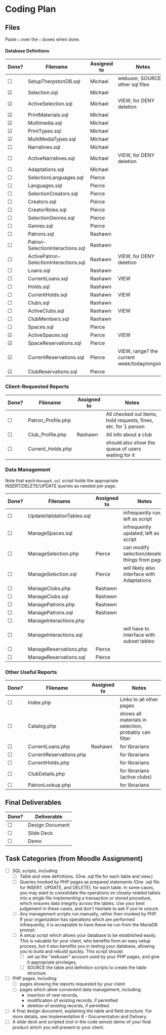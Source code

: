 # Coding Plan

## Files

Paste `☑` over the `☐` boxes when done.

#### Database Definitions


| Done? | **Filename**                           | **Assigned to** | Notes                                        |
| ------- | ---------------------------------------- | ----------------- | ---------------------------------------------- |
| ☐    | SetupTherpstonDB.sql                   | Michael         | webuser, SOURCE other sql files              |
| ☑    | Selection.sql                          | Michael         |                                              |
| ☑    | ActiveSelection.sql                    | Michael         | VIEW, for DENY deletion                      |
| ☑    | PrintMaterials.sql                     | Michael         |                                              |
| ☑    | Multimedia.sql                         | Michael         |                                              |
| ☑    | PrintTypes.sql                         | Michael         |                                              |
| ☑    | MultiMediaTypes.sql                    | Michael         |                                              |
| ☐    | Narratives.sql                         | Michael         |                                              |
| ☐    | ActiveNarratives.sql                   | Michael         | VIEW, for DENY deletion                      |
| ☐    | Adaptations.sql                        | Michael         |                                              |
| ☐    | SelectionLanguages.sql                 | Pierce          |                                              |
| ☐    | Languages.sql                          | Pierce          |                                              |
| ☐    | SelectionCreators.sql                  | Pierce          |                                              |
| ☐    | Creators.sql                           | Pierce          |                                              |
| ☐    | CreatorRoles.sql                       | Pierce          |                                              |
| ☐    | SelectionGenres.sql                    | Pierce          |                                              |
| ☐    | Genres.sql                             | Pierce          |                                              |
| ☐    | Patrons.sql                            | Rashawn         |                                              |
| ☐    | Patron-SelectionInteractions.sql       | Rashawn         |                                              |
| ☐    | ActivePatron-SelectionInteractions.sql | Rashawn         | VIEW, for DENY deletion                      |
| ☐    | Loans.sql                              | Rashawn         |                                              |
| ☐    | CurrentLoans.sql                       | Rashawn         | VIEW                                         |
| ☐    | Holds.sql                              | Rashawn         |                                              |
| ☐    | CurrentHolds.sql                       | Rashawn         | VIEW                                         |
| ☐    | Clubs.sql                              | Rashawn         |                                              |
| ☐    | ActiveClubs.sql                        | Rashawn         | VIEW                                         |
| ☐    | ClubMembers.sql                        | Rashawn         |                                              |
| ☐    | Spaces.sql                             | Pierce          |                                              |
| ☑    | ActiveSpaces.sql                       | Pierce          | VIEW                                         |
| ☑    | SpaceReservations.sql                  | Pierce          |                                              |
| ☑    | CurrentReservations.sql                | Pierce          | VIEW, range? the current week/today/ongoing? |
| ☑    | ClubReservations.sql                   | Pierce          |                                              |

### Client-Requested Reports


| Done? | **Filename**       | **Assigned to** | Notes                                                          |
| ------- | -------------------- | ----------------- | ---------------------------------------------------------------- |
| ☐    | Patron_Profile.php |                 | All checked out items, hold requests, fines, etc. for 1 person |
| ☐    | Club_Profile.php   | Rashawn         | All info about a club                                          |
| ☐    | Current_Holds.php  |                 | should also show the queue of users waiting for it             |

### Data Management

Note that each `ManageX.sql` script holds the appropriate INSERT/DELETE/UPDATE queries as needed per page.


| Done? | **Filename**               | **Assigned to** | Notes                                          |
| ------- | ---------------------------- | ----------------- | ------------------------------------------------ |
| ☐    | UpdateValidationTables.sql |                 | infrequently run; left as script               |
| ☐    | ManageSpaces.sql           |                 | infrequently updated; left as script           |
| ☐    | ManageSelection.php        | Pierce          | can modify selection/deselect things from page |
| ☐    | ManageSelection.sql        | Pierce          | will likely also interface with Adaptations    |
| ☐    | ManageClubs.php            | Rashawn         |                                                |
| ☐    | ManageClubs.sql            | Rashawn         |                                                |
| ☐    | ManagePatrons.php          | Rashawn         |                                                |
| ☐    | ManagePatrons.sql          | Rashawn         |                                                |
| ☐    | ManageInteractions.php     |                 |                                                |
| ☐    | ManageInteractions.sql     |                 | will have to interface with subset tables      |
| ☐    | ManageReservations.php     | Pierce          |                                                |
| ☐    | ManageReservations.sql     | Pierce          |                                                |

### Other Useful Reports


| Done? | **Filename**            | **Assigned to** | Notes                                                 |
| ------- | ------------------------- | ----------------- | ------------------------------------------------------- |
| ☐    | Index.php               |                 | Links to all other pages                              |
| ☐    | Catalog.php             |                 | shows all materials in selection, probably can filter |
| ☐    | CurrentLoans.php        | Rashawn         | for librarians                                        |
| ☐    | CurrentReservations.php |                 | for librarians                                        |
| ☐    | CurrentHolds.php        |                 | for librarians                                        |
| ☐    | ClubDetails.php         |                 | for librarians (active clubs)                         |
| ☐    | PatronLookup.php        |                 | for librarians                                        |

## Final Deliverables


| Done? | **Deliverable** |
| ------- | ----------------- |
| ☐    | Design Document |
| ☐    | Slide Deck      |
| ☐    | Demo            |

## Task Categories (from Moodle Assignment)

- [ ] SQL scripts, including:
  - [ ] Table and view definitions. (One .sql file for each table and view.)
  - [ ] Queries invoked by PHP pages as prepared statements (One .sql file for INSERT, UPDATE, and DELETE), for each table. In some cases, you may want to consolidate the operations on closely-related tables into a single file implementing a transaction or stored procedure, which ensures data integrity across the tables. Use your best judgement in these cases, and don't hesitate to ask if you're unsure.
  - [ ] Any management scripts run manually, rather then invoked by PHP. If your organization has operations which are performed infrequently, it is acceptable to have these be run from the MariaDB prompt.
  - [ ] A setup script which allows your database to be established easily. This is valuable for your client, who benefits from an easy setup process, but it also benefits you in testing your database, allowing you to build and rebuild quickly. This script should:
    - [ ] set up the "webuser" account used by your PHP pages, and give it appropriate privileges,
    - [ ] SOURCE the table and definition scripts to create the table structure.
- [ ] PHP pages, including:
  - [ ] pages showing the reports requested by your client
  - [ ] pages which allow convenient data management, including:
    - insertion of new records,
    - modification of existing records, if permitted
    - deletion of existing records, if permitted.
- [ ] A final design document, explaining the table and field structure. For more details, see Implementation 6 - Documentation and Delivery.
- [ ] A slide deck and scripted (not in the code sense) demo of your final product which you will present to your client.
